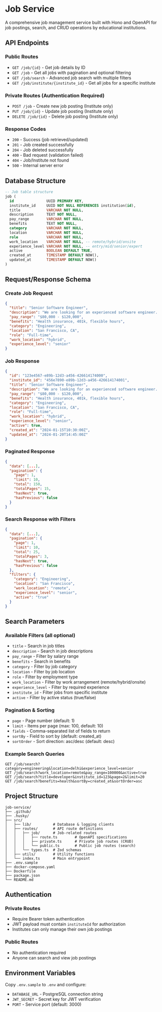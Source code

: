 # Job Service

A comprehensive job management service built with Hono and OpenAPI for job postings, search, and CRUD operations by educational institutions.

## API Endpoints

### Public Routes

- `GET /job/{id}` - Get job details by ID
- `GET /job` - Get all jobs with pagination and optional filtering
- `GET /job/search` - Advanced job search with multiple filters
- `GET /job/institute/{institute_id}` - Get all jobs for a specific institute

### Private Routes (Authentication Required)

- `POST /job` - Create new job posting (Institute only)
- `PUT /job/{id}` - Update job posting (Institute only)
- `DELETE /job/{id}` - Delete job posting (Institute only)

### Response Codes

- `200` - Success (job retrieved/updated)
- `201` - Job created successfully
- `204` - Job deleted successfully
- `400` - Bad request (validation failed)
- `404` - Job/Institute not found
- `500` - Internal server error

## Database Structure

```sql
-- Job table structure
job (
  id               UUID PRIMARY KEY,
  institute_id     UUID NOT NULL REFERENCES institution(id),
  title            VARCHAR NOT NULL,
  description      TEXT NOT NULL,
  pay_range        VARCHAR NOT NULL,
  benefits         TEXT NOT NULL,
  category         VARCHAR NOT NULL,
  location         VARCHAR NOT NULL,
  role             VARCHAR NOT NULL,
  work_location    VARCHAR NOT NULL, -- remote/hybrid/onsite
  experience_level VARCHAR NOT NULL, -- entry/mid/senior/expert
  active           BOOLEAN DEFAULT TRUE,
  created_at       TIMESTAMP DEFAULT NOW(),
  updated_at       TIMESTAMP DEFAULT NOW()
)
```

## Request/Response Schema

### Create Job Request

```json
{
  "title": "Senior Software Engineer",
  "description": "We are looking for an experienced software engineer...",
  "pay_range": "$80,000 - $120,000",
  "benefits": "Health insurance, 401k, flexible hours",
  "category": "Engineering",
  "location": "San Francisco, CA",
  "role": "Full-time",
  "work_location": "hybrid",
  "experience_level": "senior"
}
```

### Job Response

```json
{
  "id": "123e4567-e89b-12d3-a456-426614174000",
  "institute_id": "456e7890-e89b-12d3-a456-426614174001",
  "title": "Senior Software Engineer",
  "description": "We are looking for an experienced software engineer...",
  "pay_range": "$80,000 - $120,000",
  "benefits": "Health insurance, 401k, flexible hours",
  "category": "Engineering",
  "location": "San Francisco, CA",
  "role": "Full-time",
  "work_location": "hybrid",
  "experience_level": "senior",
  "active": true,
  "created_at": "2024-01-15T10:30:00Z",
  "updated_at": "2024-01-20T14:45:00Z"
}
```

### Paginated Response

```json
{
  "data": [...],
  "pagination": {
    "page": 1,
    "limit": 10,
    "total": 150,
    "totalPages": 15,
    "hasNext": true,
    "hasPrevious": false
  }
}
```

### Search Response with Filters

```json
{
  "data": [...],
  "pagination": {
    "page": 1,
    "limit": 10,
    "total": 25,
    "totalPages": 3,
    "hasNext": true,
    "hasPrevious": false
  },
  "filters": {
    "category": "Engineering",
    "location": "San Francisco",
    "work_location": "remote",
    "experience_level": "senior",
    "active": "true"
  }
}
```

## Search Parameters

### Available Filters (all optional)

- `title` - Search in job titles
- `description` - Search in job descriptions
- `pay_range` - Filter by salary range
- `benefits` - Search in benefits
- `category` - Filter by job category
- `location` - Filter by job location
- `role` - Filter by employment type
- `work_location` - Filter by work arrangement (remote/hybrid/onsite)
- `experience_level` - Filter by required experience
- `institute_id` - Filter jobs from specific institute
- `active` - Filter by active status (true/false)

### Pagination & Sorting

- `page` - Page number (default: 1)
- `limit` - Items per page (max: 100, default: 10)
- `fields` - Comma-separated list of fields to return
- `sortBy` - Field to sort by (default: created_at)
- `sortOrder` - Sort direction: asc/desc (default: desc)

### Example Search Queries

```
GET /job/search?category=engineering&location=delhi&experience_level=senior
GET /job/search?work_location=remote&pay_range=100000&active=true
GET /job/search?title=developer&institute_id=123&page=2&limit=20
GET /job/search?benefits=health&sortBy=created_at&sortOrder=asc
```

## Project Structure

```
job-service/
├── .github/
├── .husky/
├── src/
│   ├── lib/          # Database & logging clients
│   ├── routes/       # API route definitions
│   │   ├── job/      # Job-related routes
│   │   │   ├── route.ts        # OpenAPI specifications
│   │   │   ├── private.ts      # Private job routes (CRUD)
│   │   │   └── public.ts       # Public job routes (search)
│   │   └── types.ts  # Zod schemas
│   ├── utils/        # Utility functions
│   └── index.ts      # Main entrypoint
├── .env.sample
├── docker-compose.yaml
├── Dockerfile
├── package.json
└── README.md
```

## Authentication

### Private Routes

- Require Bearer token authentication
- JWT payload must contain `instituteId` for authorization
- Institutes can only manage their own job postings

### Public Routes

- No authentication required
- Anyone can search and view job postings

## Environment Variables

Copy `.env.sample` to `.env` and configure:

- `DATABASE_URL` - PostgreSQL connection string
- `JWT_SECRET` - Secret key for JWT verification
- `PORT` - Service port (default: 3000)
